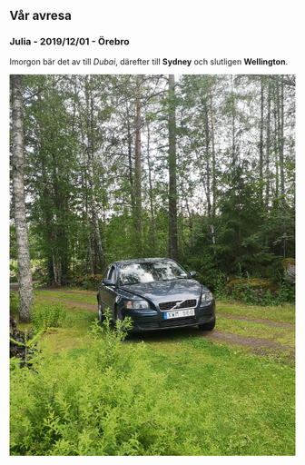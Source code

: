 ﻿## Vår avresa
### Julia - 2019/12/01 - Örebro
Imorgon bär det av till *Dubai*, därefter till **Sydney** och slutligen **__Wellington__**.

![TEST](../../assets/Bilder/Bil.jpg)
